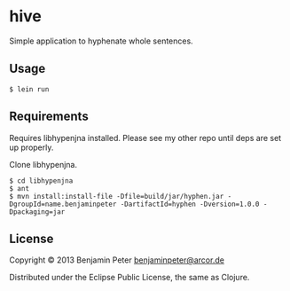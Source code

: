 # hive

Simple application to hyphenate whole sentences.

## Usage

```
$ lein run
```

## Requirements

Requires libhypenjna installed. Please see my other repo until deps
are set up properly.

Clone libhypenjna.

```
$ cd libhypenjna
$ ant
$ mvn install:install-file -Dfile=build/jar/hyphen.jar -DgroupId=name.benjaminpeter -DartifactId=hyphen -Dversion=1.0.0 -Dpackaging=jar
```

## License

Copyright © 2013 Benjamin Peter <benjaminpeter@arcor.de>

Distributed under the Eclipse Public License, the same as Clojure.
